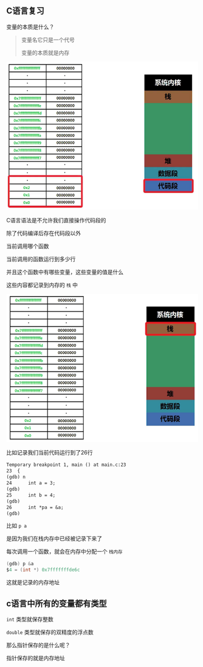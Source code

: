 ## C语言复习

变量的本质是什么？

> 变量名它只是一个代号
>
> 变量的本质就是内存

![1569564516721](assets/1569564516721.png)

C语言语法是不允许我们直接操作代码段的

除了代码编译后存在代码段以外

当前调用哪个函数

当前调用的函数运行到多少行

并且这个函数中有哪些变量，这些变量的值是什么

这些内容都记录到内存的 `栈` 中

![1569564846897](assets/1569564846897.png)

比如记录我们当前代码运行到了26行

```
Temporary breakpoint 1, main () at main.c:23
23	{
(gdb) n
24	    int a = 3;
(gdb) 
25	    int b = 4;
(gdb) 
26	    int *pa = &a;
(gdb) 
```

比如 `p a`

是因为我们在栈内存中已经被记录下来了

每次调用一个函数，就会在内存中分配一个 `栈内存`

```c
(gdb) p &a
$4 = (int *) 0x7fffffffde6c
```

这就是记录的内存地址



## c语言中所有的变量都有类型

`int` 类型就保存整数

`double` 类型就保存的双精度的浮点数



那么指针保存的是什么呢？

指针保存的就是内存地址



